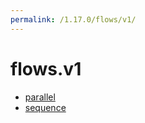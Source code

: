 ```yaml
---
permalink: /1.17.0/flows/v1/
---
```


# flows.v1



* [parallel](parallel.md)
* [sequence](sequence.md)